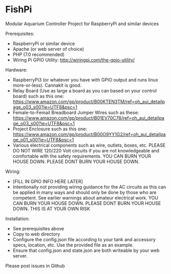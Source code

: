 # FishPi
Modular Aquarium Controller Project for RaspberryPi and similar devices

Prerequisites:
- RaspberryPi or similar device
- Apache (or web server of choice)
- PHP (7.0 recommended)
- Wiring Pi GPIO Utility: http://wiringpi.com/the-gpio-utility/

Hardware:
- RaspberryPi3 (or whatever you have with GPIO output and runs linux more-or-less).  Cannakit is good.
- Relay Board (Use as large a board as you can based on your control board) such as this one: https://www.amazon.com/gp/product/B00KTEN3TM/ref=oh_aui_detailpage_o03_s00?ie=UTF8&psc=1
- Female-to-Femail Breadboard Jumper Wires such as these: https://www.amazon.com/gp/product/B01EV70C78/ref=oh_aui_detailpage_o03_s00?ie=UTF8&psc=1
- Project Enclosure such as this one: https://www.amazon.com/gp/product/B00O9YY1G2/ref=oh_aui_detailpage_o01_s00?ie=UTF8&psc=1
- Various electrical components such as wire, outlets, boxes, etc.  PLEASE DO NOT WIRE 120/220 Volt circuits if you are not knowledgeable and comfortable with the safety requirements.  YOU CAN BURN YOUR HOUSE DOWN.  PLEASE DONT BURN YOUR HOUSE DOWN.

Wiring:
- [FILL IN GPIO INFO HERE LATER]
- Intentionally not providing wiring guidance for the AC circuits as this can be applied in many ways and should only be done by those who are competent.  See earlier warnings about amateur electrical work.  YOU CAN BURN YOUR HOUSE DOWN.  PLEASE DONT BURN YOUR HOUSE DOWN.  THIS IS AT YOUR OWN RISK

Installation:
- See prerequisites above
- Copy to web directory
- Configure the config.json file according to your tank and accessory specs, location, etc.  Use the provided file as an example.
- Ensure that config.json and state.json are both writeable by your web server.

Please post issues in Github
